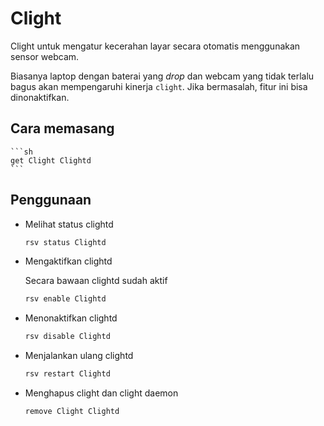 # Clight

Clight untuk mengatur kecerahan layar secara otomatis menggunakan sensor webcam.

Biasanya laptop dengan baterai yang _drop_ dan webcam yang tidak terlalu bagus akan mempengaruhi kinerja `clight`. Jika bermasalah, fitur ini bisa dinonaktifkan.


## Cara memasang

    ```sh
    get Clight Clightd
    ```
## Penggunaan

- Melihat status clightd

    ```sh
    rsv status Clightd
    ```

- Mengaktifkan clightd

    Secara bawaan clightd sudah aktif

    ```sh
    rsv enable Clightd
    ```

- Menonaktifkan clightd

    ```sh
    rsv disable Clightd
    ```

- Menjalankan ulang clightd

    ```sh
    rsv restart Clightd
    ```

- Menghapus clight dan clight daemon

    ```sh
    remove Clight Clightd
    ```
